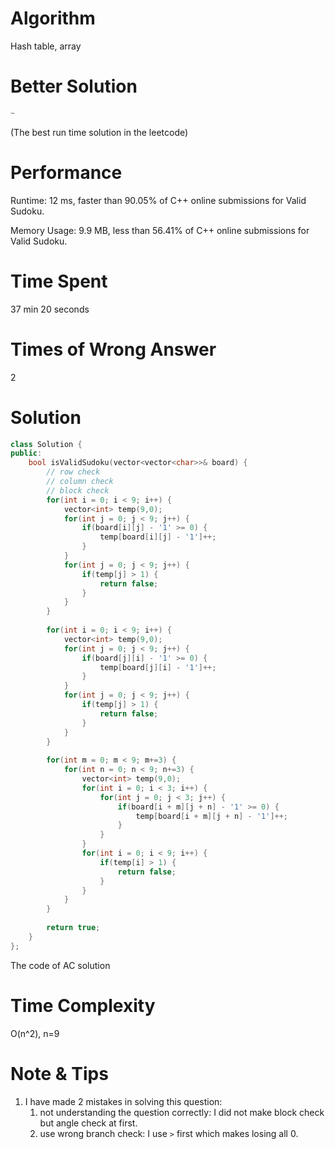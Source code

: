 # Algorithm

Hash table, array

# Better Solution

```c++
~
```

(The best run time solution in the leetcode)

# Performance

Runtime: 12 ms, faster than 90.05% of C++ online submissions for Valid Sudoku.

Memory Usage: 9.9 MB, less than 56.41% of C++ online submissions for Valid Sudoku.

# Time Spent

37 min 20 seconds

# Times of Wrong Answer

2

# Solution

```c++
class Solution {
public:
    bool isValidSudoku(vector<vector<char>>& board) {
        // row check
        // column check
        // block check
        for(int i = 0; i < 9; i++) {
            vector<int> temp(9,0);
            for(int j = 0; j < 9; j++) {
                if(board[i][j] - '1' >= 0) {
                    temp[board[i][j] - '1']++;
                }
            }
            for(int j = 0; j < 9; j++) {
                if(temp[j] > 1) {
                    return false;
                }
            }
        }
        
        for(int i = 0; i < 9; i++) {
            vector<int> temp(9,0);
            for(int j = 0; j < 9; j++) {
                if(board[j][i] - '1' >= 0) {
                    temp[board[j][i] - '1']++;       
                }
            }
            for(int j = 0; j < 9; j++) {
                if(temp[j] > 1) {
                    return false;
                }
            }
        }
        
        for(int m = 0; m < 9; m+=3) {
            for(int n = 0; n < 9; n+=3) {
                vector<int> temp(9,0);
                for(int i = 0; i < 3; i++) {
                    for(int j = 0; j < 3; j++) {
                        if(board[i + m][j + n] - '1' >= 0) {
                            temp[board[i + m][j + n] - '1']++;
                        }
                    }
                }
                for(int i = 0; i < 9; i++) {
                    if(temp[i] > 1) {
                        return false;
                    }
                }
            }
        }
        
        return true;
    }
};
```

The code of AC solution

# Time Complexity

O(n^2), n=9

# Note & Tips

1. I have made 2 mistakes in solving this question: 
   1. not understanding the question correctly: I did not make block check but angle check at first.
   2. use wrong branch check: I use `>` first which makes losing all 0.